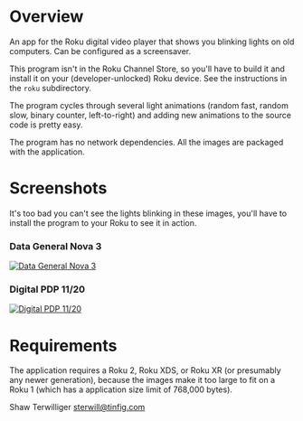 # Overview

An app for the Roku digital video player that shows you 
blinking lights on old computers.  Can be configured as a
screensaver.

This program isn't in the Roku Channel Store, so you'll have to 
build it and install it on your (developer-unlocked) Roku
device.  See the instructions in the `roku` subdirectory.

The program cycles through several light animations
(random fast, random slow, binary counter, left-to-right)
and adding new animations to the source code is pretty easy.

The program has no network dependencies.  All the images
are packaged with the application.

# Screenshots

It's too bad you can't see the lights blinking in these
images, you'll have to install the program to your Roku
to see it in action.

### Data General Nova 3
[![Data General Nova 3](/sterwill/lightpanel/raw/master/screenshots/nova3-hd-small.png)](/sterwill/lightpanel/raw/master/screenshots/nova3-hd.png)

### Digital PDP 11/20
[![Digital PDP 11/20](/sterwill/lightpanel/raw/master/screenshots/pdp1120-hd-small.png)](/sterwill/lightpanel/raw/master/screenshots/pdp1120-hd.png)

# Requirements

The application requires a Roku 2, Roku XDS, or Roku XR
(or presumably any newer generation), because the images
make it too large to fit on a Roku 1 (which has a application
size limit of 768,000 bytes).

Shaw Terwilliger <sterwill@tinfig.com>
